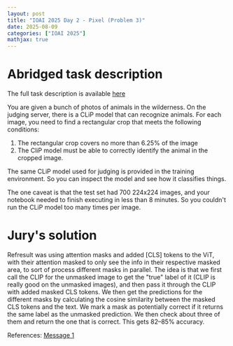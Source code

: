 ```yaml
---
layout: post
title: "IOAI 2025 Day 2 - Pixel (Problem 3)"
date: 2025-08-09
categories: ["IOAI 2025"]
mathjax: true
---
```

# Abridged task description

The full task description is available [here](https://ioai.bohrium.com/competitions/9219232621?tab=introduce)

You are given a bunch of photos of animals in the wilderness. On the judging server, there is a CLiP model that can recognize animals. For each image, you need to find a rectangular crop that meets the following conditions:
1. The rectangular crop covers no more than 6.25% of the image
2. The CliP model must be able to correctly identify the animal in the cropped image.

The same CLiP model used for judging is provided in the training environment. So you can inspect the model and see how it classifies things. 

The one caveat is that the test set had 700 224x224 images, and your notebook needed to finish executing in less than 8 minutes. So you couldn't run the CLiP model too many times per image.


# Jury's solution
Refresult was using attention masks and added [CLS] tokens to the ViT, with their attention masked to only see the info in their respective masked area, to sort of process different masks in parallel. The idea is that we first call the CLIP for the unmasked image to get the "true" label of it (CLIP is really good on the unmasked images), and then pass it through the CLIP with added masked CLS tokens. We then get the predictions for the different masks by calculating the cosine similarity between the masked CLS tokens and the text. We mark a mask as potentially correct if it returns the same label as the unmasked prediction. We then check about three of them and return the one that is correct. This gets 82–85% accuracy.

References:
[Message 1](https://discord.com/channels/1271542282142748774/1271542282142748777/1402705313068744727)
